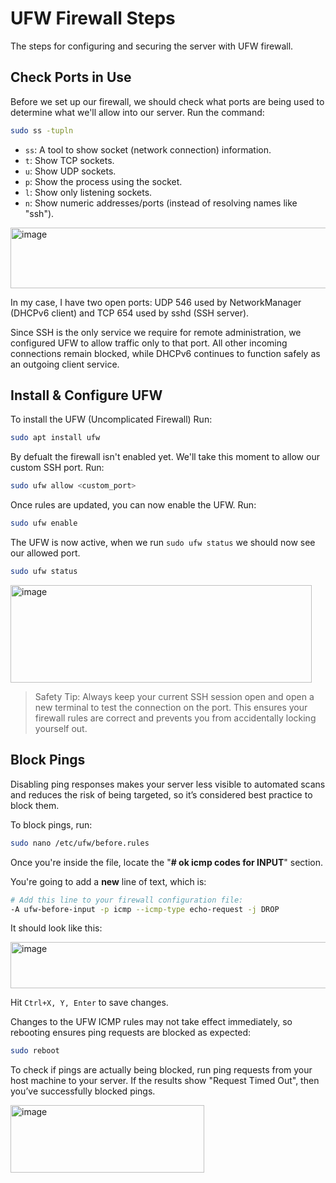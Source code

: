 # UFW Firewall Steps
The steps for configuring and securing the server with UFW firewall.

## Check Ports in Use
Before we set up our firewall, we should check what ports are being used to determine what we'll allow into our server. Run the command:
```bash
sudo ss -tupln
```
- `ss`: A tool to show socket (network connection) information.
- `t`: Show TCP sockets.
- `u`: Show UDP sockets.
- `p`: Show the process using the socket.
- `l`: Show only listening sockets.
- `n`: Show numeric addresses/ports (instead of resolving names like "ssh").

<img width="1139" height="97" alt="image" src="https://github.com/user-attachments/assets/356f9152-8077-481c-b887-c60d7cce39dd" />

In my case, I have two open ports: UDP 546 used by NetworkManager (DHCPv6 client) and TCP 654 used by sshd (SSH server).

Since SSH is the only service we require for remote administration, we configured UFW to allow traffic only to that port. All other incoming connections remain blocked, while DHCPv6 continues to function safely as an outgoing client service.
## Install & Configure UFW
To install the UFW (Uncomplicated Firewall) Run:
```bash
sudo apt install ufw
```
By defualt the firewall isn't enabled yet. We'll take this moment to allow our custom SSH port. Run:
```bash
sudo ufw allow <custom_port>
```
Once rules are updated, you can now enable the UFW. Run:
```bash
sudo ufw enable
```
The UFW is now active, when we run `sudo ufw status` we should now see our allowed port.
```bash
sudo ufw status
```
<img width="482" height="156" alt="image" src="https://github.com/user-attachments/assets/e63a1854-f347-491c-89b4-6e1fc5c3d690" />

> Safety Tip: Always keep your current SSH session open and open a new terminal to test the connection on the port. This ensures your firewall rules are correct and prevents you from accidentally locking yourself out.

## Block Pings
Disabling ping responses makes your server less visible to automated scans and reduces the risk of being targeted, so it’s considered best practice to block them.

To block pings, run:
```bash
sudo nano /etc/ufw/before.rules
```
Once you're inside the file, locate the "**# ok icmp codes for INPUT**" section. 

You're going to add a **new** line of text, which is:
```bash
# Add this line to your firewall configuration file:
-A ufw-before-input -p icmp --icmp-type echo-request -j DROP
```

It should look like this:

<img width="517" height="74" alt="image" src="https://github.com/user-attachments/assets/57c54443-f5a2-4ee5-b8fe-aeb30c6377e7" />

Hit `Ctrl+X, Y, Enter` to save changes.

Changes to the UFW ICMP rules may not take effect immediately, so rebooting ensures ping requests are blocked as expected:
```bash
sudo reboot
```

To check if pings are actually being blocked, run ping requests from your host machine to your server. If the results show "Request Timed Out", then you’ve successfully blocked pings.

<img width="310" height="108" alt="image" src="https://github.com/user-attachments/assets/801305ee-bd4f-4266-9bc6-6cc5aa11684c" />


